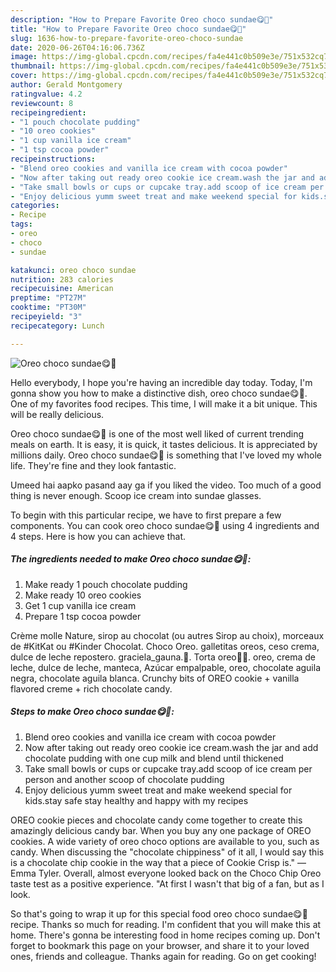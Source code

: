 ```yaml
---
description: "How to Prepare Favorite Oreo choco sundae😋🌹"
title: "How to Prepare Favorite Oreo choco sundae😋🌹"
slug: 1636-how-to-prepare-favorite-oreo-choco-sundae
date: 2020-06-26T04:16:06.736Z
image: https://img-global.cpcdn.com/recipes/fa4e441c0b509e3e/751x532cq70/oreo-choco-sundae😋🌹-recipe-main-photo.jpg
thumbnail: https://img-global.cpcdn.com/recipes/fa4e441c0b509e3e/751x532cq70/oreo-choco-sundae😋🌹-recipe-main-photo.jpg
cover: https://img-global.cpcdn.com/recipes/fa4e441c0b509e3e/751x532cq70/oreo-choco-sundae😋🌹-recipe-main-photo.jpg
author: Gerald Montgomery
ratingvalue: 4.2
reviewcount: 8
recipeingredient:
- "1 pouch chocolate pudding"
- "10 oreo cookies"
- "1 cup vanilla ice cream"
- "1 tsp cocoa powder"
recipeinstructions:
- "Blend oreo cookies and vanilla ice cream with cocoa powder"
- "Now after taking out ready oreo cookie ice cream.wash the jar and add chocolate pudding with one cup milk and blend until thickened"
- "Take small bowls or cups or cupcake tray.add scoop of ice cream per person and another scoop of chocolate pudding"
- "Enjoy delicious yumm sweet treat and make weekend special for kids.stay safe stay healthy and happy with my recipes"
categories:
- Recipe
tags:
- oreo
- choco
- sundae

katakunci: oreo choco sundae 
nutrition: 283 calories
recipecuisine: American
preptime: "PT27M"
cooktime: "PT30M"
recipeyield: "3"
recipecategory: Lunch

---
```



![Oreo choco sundae😋🌹](https://img-global.cpcdn.com/recipes/fa4e441c0b509e3e/751x532cq70/oreo-choco-sundae😋🌹-recipe-main-photo.jpg)

Hello everybody, I hope you're having an incredible day today. Today, I'm gonna show you how to make a distinctive dish, oreo choco sundae😋🌹. One of my favorites food recipes. This time, I will make it a bit unique. This will be really delicious.

Oreo choco sundae😋🌹 is one of the most well liked of current trending meals on earth. It is easy, it is quick, it tastes delicious. It is appreciated by millions daily. Oreo choco sundae😋🌹 is something that I've loved my whole life. They're fine and they look fantastic.

Umeed hai aapko pasand aay ga if you liked the video. Too much of a good thing is never enough. Scoop ice cream into sundae glasses.


To begin with this particular recipe, we have to first prepare a few components. You can cook oreo choco sundae😋🌹 using 4 ingredients and 4 steps. Here is how you can achieve that.

<!--inarticleads1-->

##### The ingredients needed to make Oreo choco sundae😋🌹:

1. Make ready 1 pouch chocolate pudding
1. Make ready 10 oreo cookies
1. Get 1 cup vanilla ice cream
1. Prepare 1 tsp cocoa powder


Crème molle Nature, sirop au chocolat (ou autres Sirop au choix), morceaux de #KitKat ou #Kinder Chocolat. Choco Oreo. galletitas oreos, ceso crema, dulce de leche repostero. graciela_gauna.🌹. Torta oreo🤭😋. oreo, crema de leche, dulce de leche, manteca, Azúcar empalpable, oreo, chocolate aguila negra, chocolate aguila blanca. Crunchy bits of OREO cookie + vanilla flavored creme + rich chocolate candy. 

<!--inarticleads2-->

##### Steps to make Oreo choco sundae😋🌹:

1. Blend oreo cookies and vanilla ice cream with cocoa powder
1. Now after taking out ready oreo cookie ice cream.wash the jar and add chocolate pudding with one cup milk and blend until thickened
1. Take small bowls or cups or cupcake tray.add scoop of ice cream per person and another scoop of chocolate pudding
1. Enjoy delicious yumm sweet treat and make weekend special for kids.stay safe stay healthy and happy with my recipes


OREO cookie pieces and chocolate candy come together to create this amazingly delicious candy bar. When you buy any one package of OREO cookies. A wide variety of oreo choco options are available to you, such as candy. When discussing the &#34;chocolate chippiness&#34; of it all, I would say this is a chocolate chip cookie in the way that a piece of Cookie Crisp is.&#34; —Emma Tyler. Overall, almost everyone looked back on the Choco Chip Oreo taste test as a positive experience. &#34;At first I wasn&#39;t that big of a fan, but as I look. 

So that's going to wrap it up for this special food oreo choco sundae😋🌹 recipe. Thanks so much for reading. I'm confident that you will make this at home. There's gonna be interesting food in home recipes coming up. Don't forget to bookmark this page on your browser, and share it to your loved ones, friends and colleague. Thanks again for reading. Go on get cooking!
